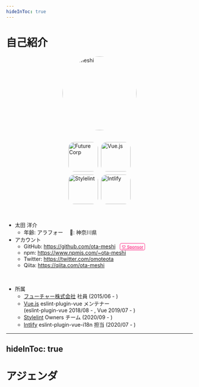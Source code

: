 ```yaml
---
hideInToc: true
---
```


<!-- prettier-ignore-end -->

# 自己紹介

<div grid="~ gap-4" class="profile">

<div class="avatars">
  <img class="avatar" src="https://github.com/ota-meshi.png" alt="ota-meshi">
  <div class="org-avatars">
    <img src="https://github.com/future-architect.png" alt="Future Corp">
    <img src="https://github.com/vuejs.png" alt="Vue.js">
    <img src="https://github.com/stylelint.png" alt="Stylelint">
    <img src="https://github.com/intlify.png" alt="Intlify">
  </div>
</div>

<div>

- 太田 洋介
  - 年齢: アラフォー　 📍: 神奈川県
- アカウント
  - GitHub: https://github.com/ota-meshi <a class="sponsor" href="https://github.com/sponsors/ota-meshi" target="_blank" rel="noopener" >♡ Sponsor</a>
  - npm: https://www.npmjs.com/~ota-meshi
  - Twitter: https://twitter.com/omoteota
  - Qiita: https://qiita.com/ota-meshi

<br>

- 所属
  - [フューチャー株式会社](https://www.future.co.jp/) 社員 (2015/06 - )
  - [Vue.js](https://vuejs.org/about/team.html) eslint-plugin-vue メンテナー  
    (eslint-plugin-vue 2018/08 - , Vue 2019/07 - )
  - [Stylelint](https://github.com/stylelint) Owners チーム (2020/09 - )
  - [Intlify](https://github.com/intlify) eslint-plugin-vue-i18n 担当 (2020/07 - )

</div>
</div>

<style>
.profile {
  grid-template-columns: 0.7fr 1.3fr;
}
.avatars {
  display: flex;
  flex-direction: column;
  align-items: center;
}
.avatar {
  border-radius: 50%;
  overflow: hidden;
  width: 200px;
  height: 200px;
}
.org-avatars {
  padding: 32px;
  display: grid;
  grid-template-columns: 80px 80px;
  gap: 8px;
}
.org-avatars img {
  border-radius: 16px;
  overflow: hidden;
  width: 80px;
  height: 80px;
  background: #fff2;
}
.sponsor {
  margin-left: 8px;
  border: 1px solid #fd1d7c;
  border-radius: 4px;
  padding: 2px 4px 1px;
  font-size: 11px;
  font-weight: 500;
  vertical-align: bottom;
  color: #fd1d7c;
}
.sponsor:hover {
  color: #fff;
  background-color: #fd1d7c;
}
</style>

<!-- prettier-ignore-start -->

---
hideInToc: true
---

<!-- prettier-ignore-end -->

# アジェンダ

<Toc columns="2" maxDepth="1" />
